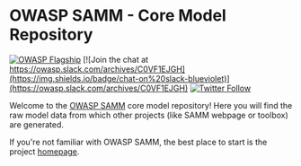 # OWASP SAMM - Core Model Repository

[![OWASP Flagship](https://img.shields.io/badge/owasp-flagship%20project-38a047.svg)](https://owasp.org/projects/#flagship-projects) 
[![Join the chat at https://owasp.slack.com/archives/C0VF1EJGH](https://img.shields.io/badge/chat-on%20slack-blueviolet)](https://owasp.slack.com/archives/C0VF1EJGH)
[![Twitter Follow](https://img.shields.io/twitter/follow/owaspsamm?style=social)](https://twitter.com/OwaspSAMM)

Welcome to the [OWASP SAMM](https://owaspsamm.org/) core model repository! Here you will find the raw model data from which other projects (like SAMM webpage or toolbox) are generated. 

If you're not familiar with OWASP SAMM, the best place to start is the project [homepage](https://owaspsamm.org/).

